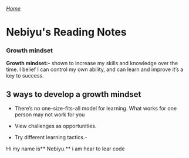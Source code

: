 [*Home*](https://neba9.github.io/reading-notes/)

# Nebiyu's Reading Notes
### Growth mindset

**Growth mindset:-** shown to increase my skills and knowledge  over the time. I belief I can control my own ability, and can learn and improve it’s a key to success.


## **3 ways to develop a growth mindset**

- There’s no one-size-fits-all model for learning. What works for one person may not work for you

- View challenges as opportunities.

- Try different learning tactics.-

Hi my name is** Nebiyu.** i am hear to lear code 










